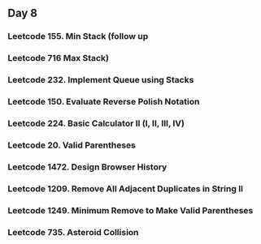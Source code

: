 ## Day 8
### Leetcode 155. Min Stack (follow up
### Leetcode 716 Max Stack)
### Leetcode 232. Implement Queue using Stacks
### Leetcode 150. Evaluate Reverse Polish Notation
### Leetcode 224. Basic Calculator II (I, II, III, IV)
### Leetcode 20. Valid Parentheses

### Leetcode 1472. Design Browser History
### Leetcode 1209. Remove All Adjacent Duplicates in String II
### Leetcode 1249. Minimum Remove to Make Valid Parentheses
### Leetcode 735. Asteroid Collision
